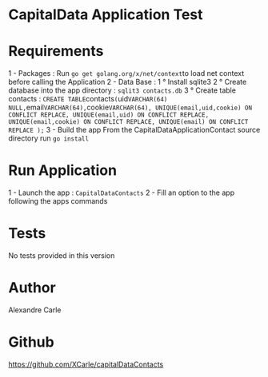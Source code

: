 # CapitalData Application Test

# Requirements

1 - Packages :
  Run `go get golang.org/x/net/context`to load net context before calling the Application
2 - Data Base :
  1 ° Install sqlite3
  2 ° Create database into the app directory : `sqlit3 contacts.db`
  3 ° Create table contacts :
    `
    CREATE TABLE `contacts` (
      `uid` VARCHAR(64) NULL,
      `email` VARCHAR(64),
      `cookie` VARCHAR(64),
      UNIQUE(email,uid,cookie) ON CONFLICT REPLACE,
      UNIQUE(email,uid) ON CONFLICT REPLACE,
      UNIQUE(email,cookie) ON CONFLICT REPLACE,
      UNIQUE(email) ON CONFLICT REPLACE
      );
    `
3 - Build the app
  From the CapitalDataApplicationContact source directory run `go install`

# Run Application

1 - Launch the app : `CapitalDataContacts`
2 - Fill an option to the app following the apps commands

# Tests

No tests provided in this version

# Author

Alexandre Carle

# Github

https://github.com/XCarle/capitalDataContacts
